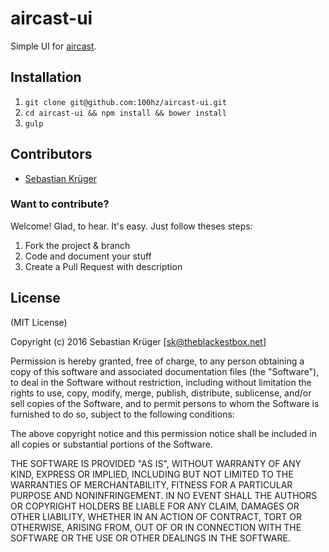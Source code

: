 # aircast-ui

Simple UI for [aircast](https://github.com/100hz/aircast).

## Installation

1. `git clone git@github.com:100hz/aircast-ui.git`
2. `cd aircast-ui && npm install && bower install`
3. `gulp`

## Contributors

- [Sebastian Krüger](http://theblackestbox.net)

### Want to contribute?

Welcome! Glad, to hear. It's easy. Just follow theses steps:

1. Fork the project & branch
2. Code and document your stuff
3. Create a Pull Request with description

## License

(MIT License)

Copyright (c) 2016 Sebastian Krüger [sk@theblackestbox.net]

Permission is hereby granted, free of charge, to any person obtaining a copy of this software and associated documentation files (the "Software"), to deal in the Software without restriction, including without limitation the rights to use, copy, modify, merge, publish, distribute, sublicense, and/or sell copies of the Software, and to permit persons to whom the Software is furnished to do so, subject to the following conditions:

The above copyright notice and this permission notice shall be included in all copies or substantial portions of the Software.

THE SOFTWARE IS PROVIDED "AS IS", WITHOUT WARRANTY OF ANY KIND, EXPRESS OR IMPLIED, INCLUDING BUT NOT LIMITED TO THE WARRANTIES OF MERCHANTABILITY, FITNESS FOR A PARTICULAR PURPOSE AND NONINFRINGEMENT. IN NO EVENT SHALL THE AUTHORS OR COPYRIGHT HOLDERS BE LIABLE FOR ANY CLAIM, DAMAGES OR OTHER LIABILITY, WHETHER IN AN ACTION OF CONTRACT, TORT OR OTHERWISE, ARISING FROM, OUT OF OR IN CONNECTION WITH THE SOFTWARE OR THE USE OR OTHER DEALINGS IN THE SOFTWARE.